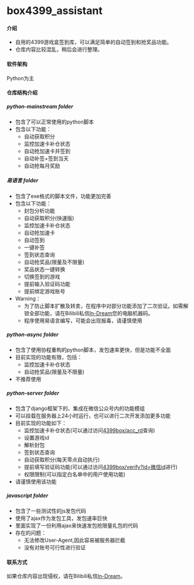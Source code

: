 # box4399_assistant

#### 介绍
- 自用的4399游戏盒签到库，可以满足简单的自动签到和抢奖品功能。
- 仓库内容比较混乱，稍后会进行整理。

#### 软件架构
Python为主

#### 仓库结构介绍
##### python-mainstream folder
- 包含了可以正常使用的python脚本
- 包含以下功能：
    - 自动获取积分
    - 监控加速卡补仓状态
    - 自动抢加速卡并签到
    - 自动补签+签到当天
    - 自动抢每月奖励

##### 易语言 folder
- 包含了exe格式的脚本文件，功能更加完善
- 包含以下功能：
    - 封包分析功能
    - 自动获取积分(快速版)
    - 监控加速卡补仓状态
    - 自动抢加速卡
    - 自动签到
    - 一键补签
    - 签到状态查询
    - 自动抢奖品(限量及不限量)
    - 奖品状态一键转换
    - 切换签到的游戏
    - 提前输入验证码功能
    - 提前绑定游戏账号
- Warning：
    - 为了防止脚本扩散及转卖，在程序中对部分功能添加了二次验证。如需解锁全部功能，请在Bilibili私信[In-Dream](https://space.bilibili.com/438249457)您的电脑机器码。
    - 程序使用易语言编写，可能会出现报毒，请谨慎使用

##### python-async folder
- 包含了使用协程重构的python脚本，发包速率更快，但是功能不全面
- 目前实现的功能有限，包括：
    - 监控加速卡补仓状态
    - 自动抢奖品(限量及不限量)
- 不推荐使用

##### python-server folder
- 包含了django框架下的、集成在微信公众号内的功能模组
- 可以挂载在服务器上24小时运行，也可以进行二次开发添加更多功能
- 目前实现的功能如下：
    - 监控加速卡补仓状态(可以通过访问[4399box/acc_rd](http://47.93.116.121/4399box/acc_rd)查询)
    - 设置游戏id
    - 解析封包
    - 签到状态查询
    - 自动获取积分(每天零点自动执行)
    - 提前填写验证码功能(可以通过访问[4399box/verify?id=微信id](http://47.93.116.121/4399box/verify?id=xxx)进行)
    - 权限限制(可以指定白名单中的用户使用功能)
- 请谨慎使用该功能

##### javascript folder
- 包含了一些测试性的js发包代码
- 使用了ajax作为发包工具，发包速率巨快
- 里面实现了一份利用ajax来快速发包抢限量礼包的代码
- 存在的问题：
    - 无法修改User-Agent,因此容易被服务器拦截
    - 没有对账号可行性进行验证

#### 联系方式
如果仓库内容出现侵权，请在Bilibili私信[In-Dream](https://space.bilibili.com/438249457)。